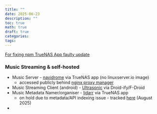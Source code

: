 ```yaml
---
title: ""
date: 2025-06-23
description: ""
toc: true
math: true
draft: true
categories: 
tags:
---
```


[For fixing npm TrueNAS App faulty update](https://forums.truenas.com/t/nginx-proxy-manager-2-12-4-multiple-issues-and-unresolved-dns-failure-rollback-required/47186/25)


### Music Streaming & self-hosted
- Music Server - [navidrome](https://www.navidrome.org/docs/) via TrueNAS app (no linuxserver.io image)
	- accessed publicly behind [nginx proxy manager](https://nginxproxymanager.com/)
- Music Streaming Client (android) - [Ultrasonic](https://gitlab.com/ultrasonic/ultrasonic) via Droid-ify/F-Droid
- Music Metadata Namer/organiser - [lidarr](https://wiki.servarr.com/lidarr/quick-start-guide) via TrueNAS app
	- on hold due to metadata/API indexing issue - tracked [here](github.com/Lidarr/Lidarr/issues/5498) (August 2025)
- 